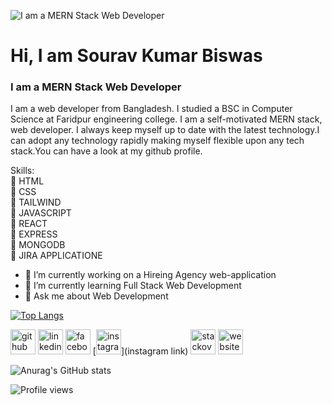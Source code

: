 ![I am a MERN Stack Web Developer](https://repository-images.githubusercontent.com/437799537/bd2c6298-70dd-4018-a45f-5d5c678ff748)

# Hi, I am Sourav Kumar Biswas
### I am a MERN Stack Web Developer

I am a web developer from Bangladesh. I studied a BSC in Computer Science at Faridpur engineering college. I am a self-motivated MERN stack, web developer. I always keep myself up to date with the latest technology.I can adopt any technology rapidly making myself flexible upon any tech stack.You can have a look at my github profile. 

Skills: <br>
🔰 HTML<br>
🔰 CSS<br>
🔰 TAILWIND<br>
🔰 JAVASCRIPT<br>
🔰 REACT<br>
🔰 EXPRESS<br>
🔰 MONGODB<br>
🔰 JIRA APPLICATIONE<br>

- 🔭 I’m currently working on a Hireing Agency web-application
- 🌱 I’m currently learning Full Stack Web Development 
- 💬 Ask me about Web Development 

[![Top Langs](https://github-readme-stats.vercel.app/api/top-langs/?username=tanvirgithub21&theme=dracula)](https://github.com/anuraghazra/github-readme-stats)


[<img src='https://cdn.jsdelivr.net/npm/simple-icons@3.0.1/icons/github.svg' alt='github' height='40'>](https://https://github.com/tanvirgithub21)  [<img src='https://cdn.jsdelivr.net/npm/simple-icons@3.0.1/icons/linkedin.svg' alt='linkedin' height='40'>](https://www.linkedin.com/in/tanvirahmed6174/)  [<img src='https://cdn.jsdelivr.net/npm/simple-icons@3.0.1/icons/facebook.svg' alt='facebook' height='40'>](https://www.facebook.com/tanvirahmed6147/)  [<img src='https://cdn.jsdelivr.net/npm/simple-icons@3.0.1/icons/instagram.svg' alt='instagram' height='40'>](instagram link)  [<img src='https://cdn.jsdelivr.net/npm/simple-icons@3.0.1/icons/stackoverflow.svg' alt='stackoverflow' height='40'>](https://stackoverflow.com/users/18955173/tanvir-ahmed)  [<img src='https://cdn.jsdelivr.net/npm/simple-icons@3.0.1/icons/icloud.svg' alt='website' height='40'>](https://tanvir-ahmed00.netlify.app)  

![Anurag's GitHub stats](https://github-readme-stats.vercel.app/api?username=tanvirgithub21&show_icons=true&theme=dracula)

![Profile views](https://gpvc.arturio.dev/tanvirgithub21)  
